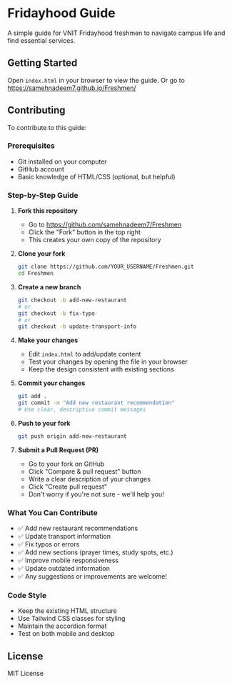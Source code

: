 # Fridayhood Guide

A simple guide for VNIT Fridayhood freshmen to navigate campus life and find essential services.

## Getting Started

Open `index.html` in your browser to view the guide.
Or go to https://samehnadeem7.github.io/Freshmen/

## Contributing

To contribute to this guide:

### Prerequisites
- Git installed on your computer
- GitHub account
- Basic knowledge of HTML/CSS (optional, but helpful)

### Step-by-Step Guide

1. **Fork this repository**
   - Go to https://github.com/samehnadeem7/Freshmen
   - Click the "Fork" button in the top right
   - This creates your own copy of the repository

2. **Clone your fork**
   ```bash
   git clone https://github.com/YOUR_USERNAME/Freshmen.git
   cd Freshmen
   ```

3. **Create a new branch**
   ```bash
   git checkout -b add-new-restaurant
   # or
   git checkout -b fix-typo
   # or
   git checkout -b update-transport-info
   ```

4. **Make your changes**
   - Edit `index.html` to add/update content
   - Test your changes by opening the file in your browser
   - Keep the design consistent with existing sections

5. **Commit your changes**
   ```bash
   git add .
   git commit -m "Add new restaurant recommendation"
   # Use clear, descriptive commit messages
   ```

6. **Push to your fork**
   ```bash
   git push origin add-new-restaurant
   ```

7. **Submit a Pull Request (PR)**
   - Go to your fork on GitHub
   - Click "Compare & pull request" button
   - Write a clear description of your changes
   - Click "Create pull request"
   - Don't worry if you're not sure - we'll help you!

### What You Can Contribute
- ✅ Add new restaurant recommendations
- ✅ Update transport information  
- ✅ Fix typos or errors
- ✅ Add new sections (prayer times, study spots, etc.)
- ✅ Improve mobile responsiveness
- ✅ Update outdated information
- ✅ Any suggestions or improvements are welcome!

### Code Style
- Keep the existing HTML structure
- Use Tailwind CSS classes for styling
- Maintain the accordion format
- Test on both mobile and desktop

## License

MIT License


